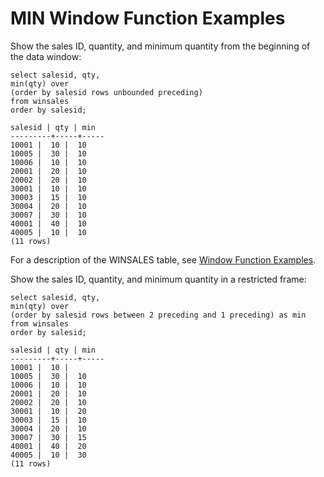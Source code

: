 # MIN Window Function Examples<a name="r_Examples_of_min_WF"></a>

Show the sales ID, quantity, and minimum quantity from the beginning of the data window: 

```
select salesid, qty,
min(qty) over
(order by salesid rows unbounded preceding)
from winsales
order by salesid;

salesid | qty | min
---------+-----+-----
10001 |  10 |  10
10005 |  30 |  10
10006 |  10 |  10
20001 |  20 |  10
20002 |  20 |  10
30001 |  10 |  10
30003 |  15 |  10
30004 |  20 |  10
30007 |  30 |  10
40001 |  40 |  10
40005 |  10 |  10
(11 rows)
```

 For a description of the WINSALES table, see [Window Function Examples](r_Window_function_examples.md)\.

Show the sales ID, quantity, and minimum quantity in a restricted frame: 

```
select salesid, qty,
min(qty) over
(order by salesid rows between 2 preceding and 1 preceding) as min
from winsales
order by salesid;

salesid | qty | min
---------+-----+-----
10001 |  10 |
10005 |  30 |  10
10006 |  10 |  10
20001 |  20 |  10
20002 |  20 |  10
30001 |  10 |  20
30003 |  15 |  10
30004 |  20 |  10
30007 |  30 |  15
40001 |  40 |  20
40005 |  10 |  30
(11 rows)
```